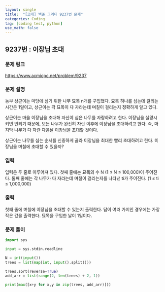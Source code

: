 ```yaml
---
layout: single
title:  "[코테] 백준 그리디 9237번 문제"
categories: Coding
tag: [coding test, python]
use_math: false
---
```


## 9237번 : 이장님 초대
### 문제 링크
<https://www.acmicpc.net/problem/9237>

### 문제 설명
농부 상근이는 마당에 심기 위한 나무 묘목 n개를 구입했다. 묘목 하나를 심는데 걸리는 시간은 1일이고, 상근이는 각 묘목이 다 자라는데 며칠이 걸리는지 정확하게 알고 있다.

상근이는 마을 이장님을 초대해 자신이 심은 나무를 자랑하려고 한다. 이장님을 실망시키면 안되기 때문에, 모든 나무가 완전히 자란 이후에 이장님을 초대하려고 한다. 즉, 마지막 나무가 다 자란 다음날 이장님을 초대할 것이다.

상근이는 나무를 심는 순서를 신중하게 골라 이장님을 최대한 빨리 초대하려고 한다. 이장님을 며칠에 초대할 수 있을까?

### 입력
입력은 두 줄로 이루어져 있다. 첫째 줄에는 묘목의 수 N (1 ≤ N ≤ 100,000)이 주어진다. 둘째 줄에는 각 나무가 다 자라는데 며칠이 걸리는지를 나타낸 ti가 주어진다. (1 ≤ ti ≤ 1,000,000)

### 출력
첫째 줄에 며칠에 이장님을 초대할 수 있는지 출력한다. 답이 여러 가지인 경우에는 가장 작은 값을 출력한다. 묘목을 구입한 날이 1일이다.

### 문제 풀이


```python
import sys

input = sys.stdin.readline

N = int(input())
trees = list(map(int, input().split()))

trees.sort(reverse=True)
add_arr = list(range(2, len(trees) + 2, 1))

print(max([x+y for x,y in zip(trees, add_arr)]))
```
